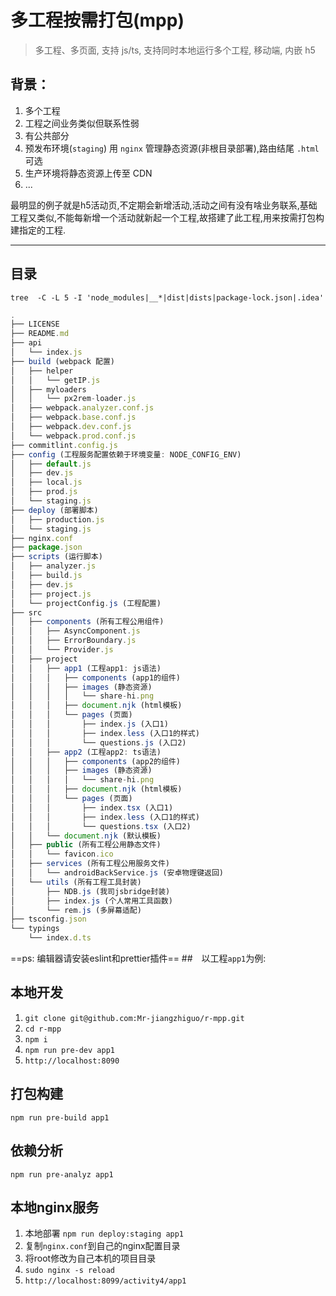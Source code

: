 # 多工程按需打包(mpp)

> 多工程、多页面, 支持 js/ts, 支持同时本地运行多个工程, 移动端, 内嵌 h5

## 背景：

1. 多个工程
2. 工程之间业务类似但联系性弱
3. 有公共部分
4. 预发布环境(`staging`) 用 `nginx` 管理静态资源(非根目录部署),路由结尾 `.html` 可选
5. 生产环境将静态资源上传至 CDN
6. ...

最明显的例子就是h5活动页,不定期会新增活动,活动之间有没有啥业务联系,基础工程又类似,不能每新增一个活动就新起一个工程,故搭建了此工程,用来按需打包构建指定的工程.

---

## 目录

`tree  -C -L 5 -I 'node_modules|__*|dist|dists|package-lock.json|.idea'`

```javascript
.
├── LICENSE
├── README.md
├── api
│   └── index.js
├── build (webpack 配置)
│   ├── helper
│   │   └── getIP.js
│   ├── myloaders
│   │   └── px2rem-loader.js
│   ├── webpack.analyzer.conf.js
│   ├── webpack.base.conf.js
│   ├── webpack.dev.conf.js
│   └── webpack.prod.conf.js
├── commitlint.config.js
├── config (工程服务配置依赖于环境变量: NODE_CONFIG_ENV)
│   ├── default.js
│   ├── dev.js
│   ├── local.js
│   ├── prod.js
│   └── staging.js
├── deploy (部署脚本)
│   ├── production.js
│   └── staging.js
├── nginx.conf
├── package.json
├── scripts (运行脚本)
│   ├── analyzer.js
│   ├── build.js
│   ├── dev.js
│   ├── project.js
│   └── projectConfig.js (工程配置)
├── src
│   ├── components (所有工程公用组件)
│   │   ├── AsyncComponent.js
│   │   ├── ErrorBoundary.js
│   │   └── Provider.js
│   ├── project
│   │   ├── app1 (工程app1: js语法)
│   │   │   ├── components (app1的组件)
│   │   │   ├── images (静态资源)
│   │   │   │   └── share-hi.png
│   │   │   ├── document.njk (html模板)
│   │   │   └── pages (页面)
│   │   │       ├── index.js (入口1)
│   │   │       ├── index.less (入口1的样式)
│   │   │       └── questions.js (入口2)
│   │   ├── app2 (工程app2: ts语法)
│   │   │   ├── components (app2的组件)
│   │   │   ├── images (静态资源)
│   │   │   │   └── share-hi.png
│   │   │   ├── document.njk (html模板)
│   │   │   └── pages (页面)
│   │   │       ├── index.tsx (入口1)
│   │   │       ├── index.less (入口1的样式)
│   │   │       └── questions.tsx (入口2)
│   │   └── document.njk (默认模板)
│   ├── public (所有工程公用静态文件)
│   │   └── favicon.ico
│   ├── services (所有工程公用服务文件)
│   │   └── androidBackService.js (安卓物理键返回)
│   └── utils (所有工程工具封装)
│       ├── NDB.js (我司jsbridge封装)
│       ├── index.js (个人常用工具函数)
│       └── rem.js (多屏幕适配)
├── tsconfig.json
└── typings
    └── index.d.ts
```

==ps: 编辑器请安装eslint和prettier插件==
##　以工程`app1`为例:

## 本地开发

1. `git clone git@github.com:Mr-jiangzhiguo/r-mpp.git`
2. `cd r-mpp`
3. `npm i`
4. `npm run pre-dev app1`
5. `http://localhost:8090`

## 打包构建

`npm run pre-build app1`

## 依赖分析

`npm run pre-analyz app1`

## 本地nginx服务

1. 本地部署 `npm run deploy:staging app1`
2. 复制`nginx.conf`到自己的nginx配置目录
3. 将root修改为自己本机的项目目录
4. `sudo nginx -s reload`
5. `http://localhost:8099/activity4/app1`
